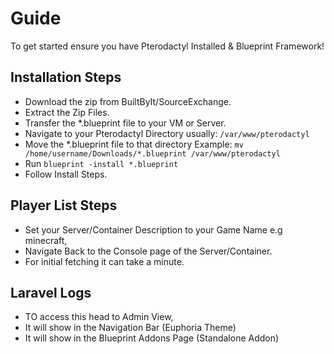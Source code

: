 # Guide
To get started ensure you have Pterodactyl Installed & Blueprint Framework!

## Installation Steps
- Download the zip from BuiltByIt/SourceExchange.
- Extract the Zip Files.
- Transfer the *.blueprint file to your VM or Server.
- Navigate to your Pterodactyl Directory usually: `/var/www/pterodactyl`
- Move the *.blueprint file to that directory Example: `mv /home/username/Downloads/*.blueprint /var/www/pterodactyl`
- Run `blueprint -install *.blueprint`
- Follow Install Steps.

## Player List Steps
- Set your Server/Container Description to your Game Name e.g minecraft,
- Navigate Back to the Console page of the Server/Container.
- For initial fetching it can take a minute.

## Laravel Logs
- TO access this head to Admin View,
- It will show in the Navigation Bar (Euphoria Theme)
- It will show in the Blueprint Addons Page (Standalone Addon)
